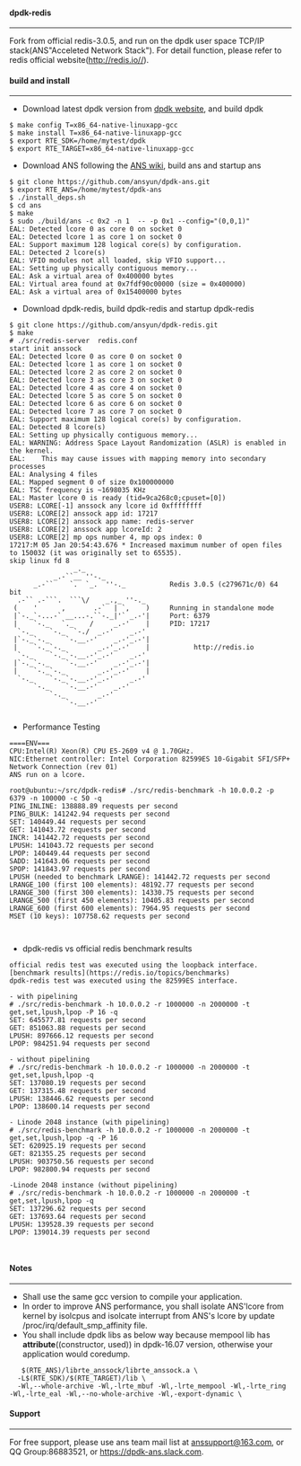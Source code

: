 #### dpdk-redis
--------------
Fork from official redis-3.0.5, and run on the dpdk user space TCP/IP stack(ANS"Acceleted Network Stack"). For detail function, please refer to redis official website(http://redis.io//).

#### build and install
--------------
*  Download latest dpdk version from [dpdk website](http://dpdk.org/), and build dpdk
```
$ make config T=x86_64-native-linuxapp-gcc
$ make install T=x86_64-native-linuxapp-gcc
$ export RTE_SDK=/home/mytest/dpdk
$ export RTE_TARGET=x86_64-native-linuxapp-gcc
```
*  Download ANS following the [ANS wiki](https://github.com/opendp/dpdk-ans/wiki/Compile-APP-with-ans), build ans and startup ans
```
$ git clone https://github.com/ansyun/dpdk-ans.git
$ export RTE_ANS=/home/mytest/dpdk-ans
$ ./install_deps.sh
$ cd ans
$ make
$ sudo ./build/ans -c 0x2 -n 1  -- -p 0x1 --config="(0,0,1)"
EAL: Detected lcore 0 as core 0 on socket 0
EAL: Detected lcore 1 as core 1 on socket 0
EAL: Support maximum 128 logical core(s) by configuration.
EAL: Detected 2 lcore(s)
EAL: VFIO modules not all loaded, skip VFIO support...
EAL: Setting up physically contiguous memory...
EAL: Ask a virtual area of 0x400000 bytes
EAL: Virtual area found at 0x7fdf90c00000 (size = 0x400000)
EAL: Ask a virtual area of 0x15400000 bytes
```
*  Download dpdk-redis, build dpdk-redis and startup dpdk-redis
```
$ git clone https://github.com/ansyun/dpdk-redis.git
$ make
# ./src/redis-server  redis.conf
start init anssock
EAL: Detected lcore 0 as core 0 on socket 0
EAL: Detected lcore 1 as core 1 on socket 0
EAL: Detected lcore 2 as core 2 on socket 0
EAL: Detected lcore 3 as core 3 on socket 0
EAL: Detected lcore 4 as core 4 on socket 0
EAL: Detected lcore 5 as core 5 on socket 0
EAL: Detected lcore 6 as core 6 on socket 0
EAL: Detected lcore 7 as core 7 on socket 0
EAL: Support maximum 128 logical core(s) by configuration.
EAL: Detected 8 lcore(s)
EAL: Setting up physically contiguous memory...
EAL: WARNING: Address Space Layout Randomization (ASLR) is enabled in the kernel.
EAL:    This may cause issues with mapping memory into secondary processes
EAL: Analysing 4 files
EAL: Mapped segment 0 of size 0x100000000
EAL: TSC frequency is ~1698035 KHz
EAL: Master lcore 0 is ready (tid=9ca268c0;cpuset=[0])
USER8: LCORE[-1] anssock any lcore id 0xffffffff
USER8: LCORE[2] anssock app id: 17217
USER8: LCORE[2] anssock app name: redis-server
USER8: LCORE[2] anssock app lcoreId: 2
USER8: LCORE[2] mp ops number 4, mp ops index: 0
17217:M 05 Jan 20:54:43.676 * Increased maximum number of open files to 150032 (it was originally set to 65535).
skip linux fd 8
                _._
           _.-``__ ''-._
      _.-``    `.  `_.  ''-._           Redis 3.0.5 (c279671c/0) 64 bit
  .-`` .-```.  ```\/    _.,_ ''-._
 (    '      ,       .-`  | `,    )     Running in standalone mode
 |`-._`-...-` __...-.``-._|'` _.-'|     Port: 6379
 |    `-._   `._    /     _.-'    |     PID: 17217
  `-._    `-._  `-./  _.-'    _.-'
 |`-._`-._    `-.__.-'    _.-'_.-'|
 |    `-._`-._        _.-'_.-'    |           http://redis.io
  `-._    `-._`-.__.-'_.-'    _.-'
 |`-._`-._    `-.__.-'    _.-'_.-'|
 |    `-._`-._        _.-'_.-'    |
  `-._    `-._`-.__.-'_.-'    _.-'
      `-._    `-.__.-'    _.-'
          `-._        _.-'
              `-.__.-'


```
* Performance Testing 
```
====ENV=== 
CPU:Intel(R) Xeon(R) CPU E5-2609 v4 @ 1.70GHz.
NIC:Ethernet controller: Intel Corporation 82599ES 10-Gigabit SFI/SFP+ Network Connection (rev 01) 
ANS run on a lcore.

root@ubuntu:~/src/dpdk-redis# ./src/redis-benchmark -h 10.0.0.2 -p 6379 -n 100000 -c 50 -q
PING_INLINE: 138888.89 requests per second
PING_BULK: 141242.94 requests per second
SET: 140449.44 requests per second
GET: 141043.72 requests per second
INCR: 141442.72 requests per second
LPUSH: 141043.72 requests per second
LPOP: 140449.44 requests per second
SADD: 141643.06 requests per second
SPOP: 141843.97 requests per second
LPUSH (needed to benchmark LRANGE): 141442.72 requests per second
LRANGE_100 (first 100 elements): 48192.77 requests per second
LRANGE_300 (first 300 elements): 14330.75 requests per second
LRANGE_500 (first 450 elements): 10405.83 requests per second
LRANGE_600 (first 600 elements): 7964.95 requests per second
MSET (10 keys): 107758.62 requests per second



```
* dpdk-redis vs official redis benchmark results
```
official redis test was executed using the loopback interface. [benchmark results](https://redis.io/topics/benchmarks)
dpdk-redis test was executed using the 82599ES interface.

- with pipelining
# ./src/redis-benchmark -h 10.0.0.2 -r 1000000 -n 2000000 -t get,set,lpush,lpop -P 16 -q
SET: 645577.81 requests per second
GET: 851063.88 requests per second
LPUSH: 897666.12 requests per second
LPOP: 984251.94 requests per second

- without pipelining
# ./src/redis-benchmark -h 10.0.0.2 -r 1000000 -n 2000000 -t get,set,lpush,lpop -q
SET: 137080.19 requests per second
GET: 137315.48 requests per second
LPUSH: 138446.62 requests per second
LPOP: 138600.14 requests per second

- Linode 2048 instance (with pipelining)
# ./src/redis-benchmark -h 10.0.0.2 -r 1000000 -n 2000000 -t get,set,lpush,lpop -q -P 16
SET: 620925.19 requests per second
GET: 821355.25 requests per second
LPUSH: 903750.56 requests per second
LPOP: 982800.94 requests per second

-Linode 2048 instance (without pipelining)
# ./src/redis-benchmark -h 10.0.0.2 -r 1000000 -n 2000000 -t get,set,lpush,lpop -q
SET: 137296.62 requests per second
GET: 137693.64 requests per second
LPUSH: 139528.39 requests per second
LPOP: 139014.39 requests per second



```

#### Notes
-------
- Shall use the same gcc version to compile your application.
- In order to improve ANS performance, you shall isolate ANS'lcore from kernel by isolcpus and isolcate interrupt from ANS's lcore by update /proc/irq/default_smp_affinity file.
- You shall include dpdk libs as below way because mempool lib has __attribute__((constructor, used)) in dpdk-16.07 version, otherwise your application would coredump.
```
   $(RTE_ANS)/librte_anssock/librte_anssock.a \
  -L$(RTE_SDK)/$(RTE_TARGET)/lib \
  -Wl,--whole-archive -Wl,-lrte_mbuf -Wl,-lrte_mempool -Wl,-lrte_ring -Wl,-lrte_eal -Wl,--no-whole-archive -Wl,-export-dynamic \

```

#### Support
-------
For free support, please use ans team mail list at anssupport@163.com, or QQ Group:86883521, or https://dpdk-ans.slack.com.
